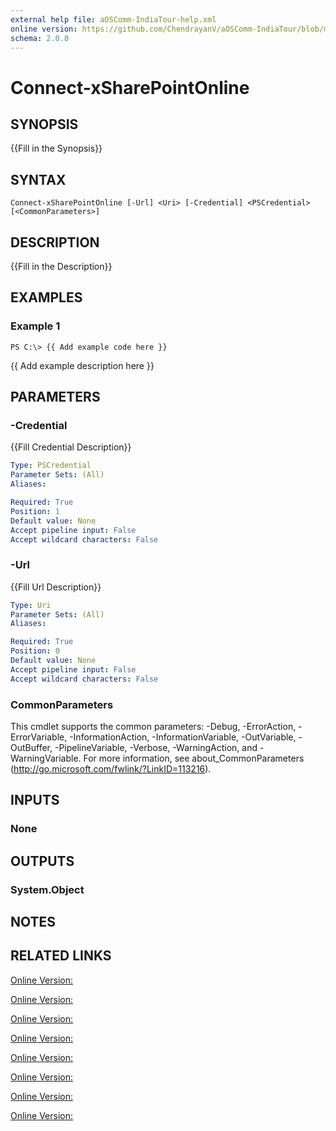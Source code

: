 ```yaml
---
external help file: aOSComm-IndiaTour-help.xml
online version: https://github.com/ChendrayanV/aOSComm-IndiaTour/blob/master/docs/Connect-xSharePointOnline.md
schema: 2.0.0
---
```


# Connect-xSharePointOnline

## SYNOPSIS
{{Fill in the Synopsis}}

## SYNTAX

```
Connect-xSharePointOnline [-Url] <Uri> [-Credential] <PSCredential> [<CommonParameters>]
```

## DESCRIPTION
{{Fill in the Description}}

## EXAMPLES

### Example 1
```
PS C:\> {{ Add example code here }}
```

{{ Add example description here }}

## PARAMETERS

### -Credential
{{Fill Credential Description}}

```yaml
Type: PSCredential
Parameter Sets: (All)
Aliases: 

Required: True
Position: 1
Default value: None
Accept pipeline input: False
Accept wildcard characters: False
```

### -Url
{{Fill Url Description}}

```yaml
Type: Uri
Parameter Sets: (All)
Aliases: 

Required: True
Position: 0
Default value: None
Accept pipeline input: False
Accept wildcard characters: False
```

### CommonParameters
This cmdlet supports the common parameters: -Debug, -ErrorAction, -ErrorVariable, -InformationAction, -InformationVariable, -OutVariable, -OutBuffer, -PipelineVariable, -Verbose, -WarningAction, and -WarningVariable. For more information, see about_CommonParameters (http://go.microsoft.com/fwlink/?LinkID=113216).

## INPUTS

### None

## OUTPUTS

### System.Object

## NOTES

## RELATED LINKS

[Online Version:](https://github.com/ChendrayanV/aOSComm-IndiaTour/blob/master/docs/Get-xRoomList.md)

[Online Version:](https://github.com/ChendrayanV/aOSComm-IndiaTour/blob/master/docs/Get-xMailBox.md)

[Online Version:](https://github.com/ChendrayanV/aOSComm-IndiaTour/blob/master/docs/Get-xJunkEmail.md)

[Online Version:](https://github.com/ChendrayanV/aOSComm-IndiaTour/blob/master/docs/Get-xInboxRule.md)

[Online Version:](https://github.com/ChendrayanV/aOSComm-IndiaTour/blob/master/docs/Get-xFolder.md)

[Online Version:](https://github.com/ChendrayanV/aOSComm-IndiaTour/blob/master/docs/Get-xCalendarInformation.md)

[Online Version:](https://github.com/ChendrayanV/aOSComm-IndiaTour/blob/master/docs/Expand-xDistributionGroup.md)

[Online Version:](https://github.com/ChendrayanV/aOSComm-IndiaTour/blob/master/docs/Connect-xSharePointOnline.md)

